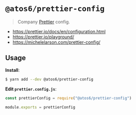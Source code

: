 # `@atos6/prettier-config`

> Company [Prettier](https://prettier.io) config.

- <https://prettier.io/docs/en/configuration.html>
- <https://prettier.io/playground/>
- <https://michelelarson.com/prettier-config/>

## Usage

**Install**:

```bash
$ yarn add --dev @atos6/prettier-config
```

**Edit `prettier.config.js`**:

```javascript
const prettierConfig = require("@atos6/prettier-config")

module.exports = prettierConfig
```
